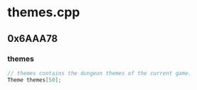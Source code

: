 # themes.cpp

## 0x6AAA78

### themes

```c
// themes contains the dungeon themes of the current game.
Theme themes[50];
```
